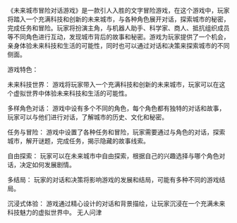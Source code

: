 《未来城市冒险对话游戏》是一款引人入胜的文字冒险游戏，在这个游戏中，玩家将踏入一个充满科技和创新的未来城市，与各种角色展开对话，探索城市的秘密，完成任务和冒险。玩家将扮演主角，与机器人助手、科学家、商人、抵抗组织成员等不同角色进行互动，发现城市背后的故事和秘密。游戏为玩家提供了一个机会，亲身体验未来科技和生活的可能性，同时也可以通过对话和决策来探索城市的不同侧面。

游戏特色：

未来科技世界： 游戏将玩家带入一个充满科技和创新的未来城市，玩家可以在这个虚拟世界中体验未来科技和生活的可能性。

多样角色对话： 游戏中设有多个不同的角色，每个角色都有独特的对话和故事，玩家可以与他们进行对话，了解城市的历史、文化和秘密。

任务与冒险： 游戏中设置了各种任务和冒险，玩家需要通过与角色的对话，探索城市，解开谜题，完成任务，揭示隐藏的故事线索。

自由探索： 玩家可以在未来城市中自由探索，根据自己的兴趣选择与哪个角色对话，决定如何发展剧情。

多结局： 玩家的对话和决策将影响游戏的发展和结局，可能有多种不同的游戏结局。

沉浸式体验： 游戏通过精心设计的对话和背景描绘，让玩家沉浸在一个充满未来科技魅力的虚拟世界中。
无人问津
